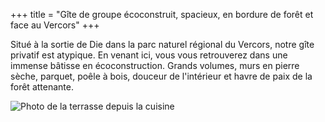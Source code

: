 +++
title = "Gîte de groupe écoconstruit, spacieux, en bordure de forêt et face au Vercors"
+++


Situé à la sortie de Die dans la parc naturel régional du Vercors, notre gîte privatif est atypique. En venant ici, vous vous retrouverez dans une immense bâtisse en écoconstruction. Grands volumes, murs en pierre sèche, parquet, poêle à bois, douceur de l'intérieur et havre de paix de la forêt attenante.

![Photo de la terrasse depuis la cuisine](Cuisine.jpg)
